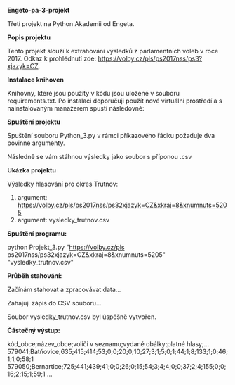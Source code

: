**Engeto-pa-3-projekt**

Třetí projekt na Python Akademii od Engeta.

**Popis projektu**

Tento projekt slouží k extrahování výsledků z parlamentních voleb v roce 2017. Odkaz k prohlédnutí zde: https://volby.cz/pls/ps2017nss/ps3?xjazyk=CZ.

**Instalace knihoven**

Knihovny, které jsou použity v kódu jsou uložené v souboru requirements.txt. Po instalaci doporučuji použít nové virtuální prostředí a s nainstalovaným manažerem spustí následovně: 

**Spuštění projektu**

Spuštění souboru Python_3.py v rámci příkazového řádku požaduje dva povinné argumenty.

Následně se vám stáhnou výsledky jako soubor s příponou .csv

**Ukázka projektu**

Výsledky hlasování pro okres Trutnov:
1. argument: https://volby.cz/pls/ps2017nss/ps32xjazyk=CZ&xkraj=8&xnumnuts=5205
2. argument: vysledky_trutnov.csv

**Spuštění programu:**

python Projekt_3.py "https://volby.cz/pls ps2017nss/ps32xjazyk=CZ&xkraj=8&xnumnuts=5205" "vysledky_trutnov.csv"

**Průběh stahování:**

Začínám stahovat a zpracovávat data...

Zahajuji zápis do CSV souboru...

Soubor vysledky_trutnov.csv byl úspěšně vytvořen.

**Částečný výstup:**

kód_obce;název_obce;voliči v seznamu;vydané obálky;platné hlasy;...
579041;Batňovice;635;415;414;53;0;0;20;0;10;27;3;1;5;0;1;44;1;8;133;1;0;46;1;1;0;58;1
579050;Bernartice;725;441;439;41;0;0;26;0;15;54;3;4;4;0;0;37;2;4;155;0;0;16;2;15;1;59;1
...
